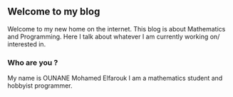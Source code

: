 ## Welcome to my blog

Welcome to my new home on the internet. This blog is about Mathematics and Programming. Here I talk about whatever I am currently working on/ interested in.

### Who are you ?

My name is OUNANE Mohamed Elfarouk I am a mathematics student and hobbyist programmer.



